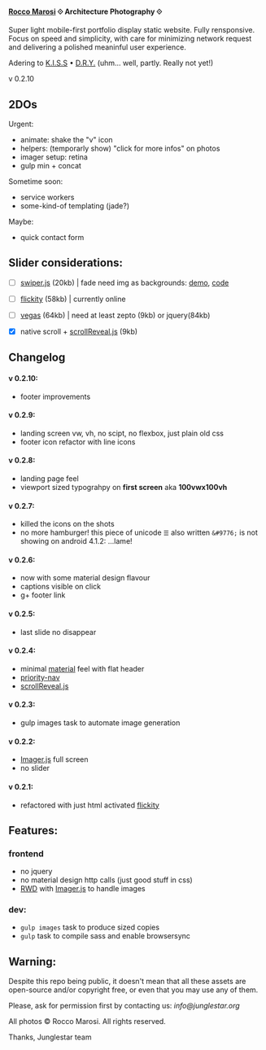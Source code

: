 #### [Rocco Marosi](http://roccomarosi.com) ⟐ Architecture Photography ⟐

Super light mobile-first portfolio display static website. Fully rensponsive. Focus on speed and simplicity, with care for minimizing network request and delivering a polished meaninful user experience.

Adering to [K.I.S.S](https://en.wikipedia.org/wiki/KISS_principle) • [D.R.Y.](https://en.wikipedia.org/wiki/Don%27t_repeat_yourself) (uhm... well, partly. Really not yet!)

v 0.2.10


## 2DOs

Urgent:

- animate: shake the "v" icon
- helpers: (temporarly show) "click for more infos" on photos
- imager setup: retina
- gulp min + concat

Sometime soon:

- service workers
- some-kind-of templating (jade?)

Maybe:

- quick contact form

## Slider considerations:

- [ ] [swiper.js](http://www.idangero.us/swiper/) (20kb) | fade need img as backgrounds: [demo](http://www.idangero.us/swiper/demos/16-effect-fade.html), [code](https://github.com/nolimits4web/Swiper/blob/master/demos/16-effect-fade.html)
- [ ] [flickity](http://flickity.metafizzy.co/) (58kb) | currently online
- [ ] [vegas](https://github.com/jaysalvat/vegas) (64kb) | need at least zepto (9kb) or jquery(84kb)
- [X] native scroll + [scrollReveal.js](https://github.com/jlmakes/scrollReveal.js/tree/master) (9kb)



## Changelog

#### v 0.2.10:
- footer improvements

#### v 0.2.9:
- landing screen vw, vh, no scipt, no flexbox, just plain old css
- footer icon refactor with line icons

#### v 0.2.8:
- landing page feel
- viewport sized typograhpy on **first screen** aka **100vwx100vh**

#### v 0.2.7:
- killed the icons on the shots
- no more hamburger! this piece of unicode `☰` also written `&#9776;` is not showing on android 4.1.2:  ...lame!


#### v 0.2.6:
- now with some material design flavour
- captions visible on click
- g+ footer link

#### v 0.2.5:
- last slide no disappear

#### v 0.2.4:
- minimal [material](https://github.com/google/material-design-lite) feel with flat header
- [priority-nav](https://github.com/gijsroge/priority-navigation)
- [scrollReveal.js](https://github.com/jlmakes/scrollReveal.js/tree/master)

#### v 0.2.3:
- gulp images task to automate image generation

#### v 0.2.2:
 - [Imager.js](https://github.com/BBC-News/Imager.js) full screen
 - no slider

#### v 0.2.1:
- refactored with just html activated [flickity](http://flickity.metafizzy.co/)


## Features:
### frontend
- no jquery
- no material design http calls (just good stuff in css)
- [RWD](https://en.wikipedia.org/wiki/Responsive_web_design) with [Imager.js](https://github.com/BBC-News/Imager.js/) to handle images

### dev:
- `gulp images` task to produce sized copies
- `gulp` task to compile sass and enable browsersync




## Warning:

Despite this repo being public, it doesn't mean that all these assets are open-source and/or copyright free, or even that you may use any of them.

Please, ask for permission first by contacting us: _info@junglestar.org_

All photos © Rocco Marosi. All rights reserved.

Thanks, Junglestar team
